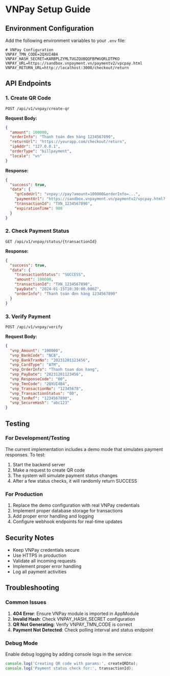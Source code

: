 # VNPay Setup Guide

## Environment Configuration

Add the following environment variables to your `.env` file:

```env
# VNPay Configuration
VNPAY_TMN_CODE=2QXUI4B4
VNPAY_HASH_SECRET=KARBPLZYMLTUGZQUBQQFBPWUQRLDTPKO
VNPAY_URL=https://sandbox.vnpayment.vn/paymentv2/vpcpay.html
VNPAY_RETURN_URL=http://localhost:3000/checkout/return
```

## API Endpoints

### 1. Create QR Code

```
POST /api/v1/vnpay/create-qr
```

**Request Body:**

```json
{
  "amount": 100000,
  "orderInfo": "Thanh toán đơn hàng 1234567890",
  "returnUrl": "https://yourapp.com/checkout/return",
  "ipAddr": "127.0.0.1",
  "orderType": "billpayment",
  "locale": "vn"
}
```

**Response:**

```json
{
  "success": true,
  "data": {
    "qrCodeUrl": "vnpay://pay?amount=100000&orderInfo=...",
    "paymentUrl": "https://sandbox.vnpayment.vn/paymentv2/vpcpay.html?...",
    "transactionId": "TXN_1234567890",
    "expirationTime": 900
  }
}
```

### 2. Check Payment Status

```
GET /api/v1/vnpay/status/{transactionId}
```

**Response:**

```json
{
  "success": true,
  "data": {
    "transactionStatus": "SUCCESS",
    "amount": 100000,
    "transactionId": "TXN_1234567890",
    "payDate": "2024-01-15T10:30:00.000Z",
    "orderInfo": "Thanh toán đơn hàng 1234567890"
  }
}
```

### 3. Verify Payment

```
POST /api/v1/vnpay/verify
```

**Request Body:**

```json
{
  "vnp_Amount": "100000",
  "vnp_BankCode": "NCB",
  "vnp_BankTranNo": "20231201123456",
  "vnp_CardType": "ATM",
  "vnp_OrderInfo": "Thanh toan don hang",
  "vnp_PayDate": "20231201123456",
  "vnp_ResponseCode": "00",
  "vnp_TmnCode": "2QXUI4B4",
  "vnp_TransactionNo": "12345678",
  "vnp_TransactionStatus": "00",
  "vnp_TxnRef": "1234567890",
  "vnp_SecureHash": "abc123"
}
```

## Testing

### For Development/Testing

The current implementation includes a demo mode that simulates payment responses. To test:

1. Start the backend server
2. Make a request to create QR code
3. The system will simulate payment status changes
4. After a few status checks, it will randomly return SUCCESS

### For Production

1. Replace the demo configuration with real VNPay credentials
2. Implement proper database storage for transactions
3. Add proper error handling and logging
4. Configure webhook endpoints for real-time updates

## Security Notes

- Keep VNPay credentials secure
- Use HTTPS in production
- Validate all incoming requests
- Implement proper error handling
- Log all payment activities

## Troubleshooting

### Common Issues

1. **404 Error**: Ensure VNPay module is imported in AppModule
2. **Invalid Hash**: Check VNPAY_HASH_SECRET configuration
3. **QR Not Generating**: Verify VNPAY_TMN_CODE is correct
4. **Payment Not Detected**: Check polling interval and status endpoint

### Debug Mode

Enable debug logging by adding console logs in the service:

```typescript
console.log('Creating QR code with params:', createQRDto);
console.log('Payment status check for:', transactionId);
```
